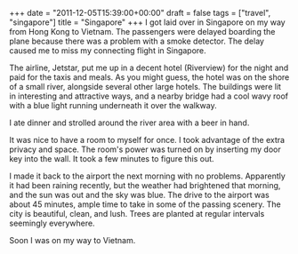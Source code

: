 +++
date = "2011-12-05T15:39:00+00:00"
draft = false
tags = ["travel", "singapore"]
title = "Singapore"
+++
I got laid over in Singapore on my way from Hong Kong to Vietnam. The passengers were delayed boarding the plane because there was a problem with a smoke detector. The delay caused me to miss my connecting flight in Singapore.

The airline, Jetstar, put me up in a decent hotel (Riverview) for the night and paid for the taxis and meals. As you might guess, the hotel was on the shore of a small river, alongside several other large hotels. The buildings were lit in interesting and attractive ways, and a nearby bridge had a cool wavy roof with a blue light running underneath it over the walkway.

I ate dinner and strolled around the river area with a beer in hand.

It was nice to have a room to myself for once. I took advantage of the extra privacy and space. The room's power was turned on by inserting my door key into the wall. It took a few minutes to figure this out.

I made it back to the airport the next morning with no problems. Apparently it had been raining recently, but the weather had brightened that morning, and the sun was out and the sky was blue. The drive to the airport was about 45 minutes, ample time to take in some of the passing scenery. The city is beautiful, clean, and lush. Trees are planted at regular intervals seemingly everywhere.

Soon I was on my way to Vietnam.

